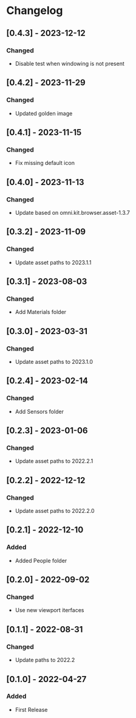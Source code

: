 # Changelog

## [0.4.3] - 2023-12-12

### Changed

- Disable test when windowing is not present

## [0.4.2] - 2023-11-29

### Changed

- Updated golden image

## [0.4.1] - 2023-11-15

### Changed

- Fix missing default icon

## [0.4.0] - 2023-11-13

### Changed

- Update based on omni.kit.browser.asset-1.3.7

## [0.3.2] - 2023-11-09

### Changed

- Update asset paths to 2023.1.1

## [0.3.1] - 2023-08-03

### Changed

- Add Materials folder

## [0.3.0] - 2023-03-31

### Changed

- Update asset paths to 2023.1.0

## [0.2.4] - 2023-02-14

### Changed

- Add Sensors folder

## [0.2.3] - 2023-01-06

### Changed

- Update asset paths to 2022.2.1

## [0.2.2] - 2022-12-12

### Changed

- Update asset paths to 2022.2.0

## [0.2.1] - 2022-12-10

### Added
- Added People folder

## [0.2.0] - 2022-09-02

### Changed
- Use new viewport iterfaces

## [0.1.1] - 2022-08-31

### Changed
- Update paths to 2022.2

## [0.1.0] - 2022-04-27

### Added
- First Release
